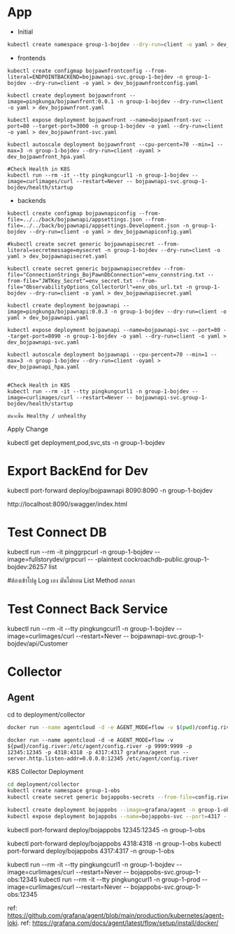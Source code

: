 # App  
* Initial
```bash
kubectl create namespace group-1-bojdev --dry-run=client -o yaml > dev_bojpawnfront.yaml
```
* frontends

``` 
kubectl create configmap bojpawnfrontconfig --from-literal=ENDPOINTBACKEND=bojpawnapi-svc.group-1-bojdev -n group-1-bojdev --dry-run=client -o yaml > dev_bojpawnfrontconfig.yaml

kubectl create deployment bojpawnfront --image=pingkunga/bojpawnfront:0.0.1 -n group-1-bojdev --dry-run=client -o yaml > dev_bojpawnfront.yaml

kubectl expose deployment bojpawnfront --name=bojpawnfront-svc --port=80 --target-port=3000 -n group-1-bojdev -o yaml --dry-run=client -o yaml > dev_bojpawnfront-svc.yaml

kubectl autoscale deployment bojpawnfront --cpu-percent=70 --min=1 --max=3 -n group-1-bojdev --dry-run=client -oyaml > dev_bojpawnfront_hpa.yaml

#Check Health in K8S
kubectl run --rm -it --tty pingkungcurl1 -n group-1-bojdev --image=curlimages/curl --restart=Never -- bojpawnapi-svc.group-1-bojdev/health/startup

``` 

* backends

```
kubectl create configmap bojpawnapiconfig --from-file=../../back/bojpawnapi/appsettings.json --from-file=../../back/bojpawnapi/appsettings.Development.json -n group-1-bojdev --dry-run=client -o yaml > dev_bojpawnapiconfig.yaml

#kubectl create secret generic bojpawnapisecret --from-literal=secretmessage=mysecret -n group-1-bojdev --dry-run=client -o yaml > dev_bojpawnapisecret.yaml

kubectl create secret generic bojpawnapisecretdev --from-file="ConnectionStrings_BojPawnDbConnection"=env_connstring.txt --from-file="JWTKey_Secret"=env_secret.txt --from-file="ObservabilityOptions_CollectorUrl"=env_obs_url.txt -n group-1-bojdev --dry-run=client -o yaml > dev_bojpawnapisecret.yaml

kubectl create deployment bojpawnapi --image=pingkunga/bojpawnapi:0.0.3 -n group-1-bojdev --dry-run=client -o yaml > dev_bojpawnapi.yaml

kubectl expose deployment bojpawnapi --name=bojpawnapi-svc --port=80 --target-port=8090 -n group-1-bojdev -o yaml --dry-run=client -o yaml > dev_bojpawnapi-svc.yaml

kubectl autoscale deployment bojpawnapi --cpu-percent=70 --min=1 --max=3 -n group-1-bojdev --dry-run=client -oyaml > dev_bojpawnapi_hpa.yaml


#Check Health in K8S
kubectl run --rm -it --tty pingkungcurl1 -n group-1-bojdev --image=curlimages/curl --restart=Never -- bojpawnapi-svc.group-1-bojdev/health/startup

มันจะขึ้น Healthy / unhealthy
```

Apply Change

kubectl get deployment,pod,svc,sts -n group-1-bojdev 

# Export BackEnd for Dev

kubectl port-forward deploy/bojpawnapi 8090:8090 -n group-1-bojdev

http://localhost:8090/swagger/index.html

# Test Connect DB

kubectl run --rm -it pinggrpcurl -n group-1-bojdev --image=fullstorydev/grpcurl -- -plaintext cockroachdb-public.group-1-bojdev:26257 list

#ต้องเข้าไปดู Log เอง มันไม่ยอม List Method ออกมา

# Test Connect Back Service

kubectl run --rm -it --tty pingkungcurl1 -n group-1-bojdev --image=curlimages/curl --restart=Never -- bojpawnapi-svc.group-1-bojdev/api/Customer


# Collector

## Agent

cd to deployment/collector

```bash
docker run --name agentcloud -d -e AGENT_MODE=flow -v $(pwd)/config.river:/etc/agent/config.river -p 9999:9999 -p 12345:12345 -p 4318:4318 -p 4317:4317 grafana/agent run --server.http.listen-addr=0.0.0.0:12345 /etc/agent/config.river
```

```PS
docker run --name agentcloud -d -e AGENT_MODE=flow -v ${pwd}/config.river:/etc/agent/config.river -p 9999:9999 -p 12345:12345 -p 4318:4318 -p 4317:4317 grafana/agent run --server.http.listen-addr=0.0.0.0:12345 /etc/agent/config.river
```

K8S Collector Deployment

```bash
cd deployment/collector
kubectl create namespace group-1-obs
kubectl create secret generic bojappobs-secrets --from-file=config.river --dry-run=client -o yaml > bojappobs-secrets.yaml -n group-1-obs

kubectl create deployment bojappobs --image=grafana/agent -n group-1-obs --dry-run=client -o yaml > bojappobs.yaml
kubectl expose deployment bojappobs --name=bojappobs-svc --port=4317 --target-port=4317 -n group-1-obs -o yaml --dry-run=client -o yaml > bojappobs-svc.yaml
```

kubectl port-forward deploy/bojappobs 12345:12345 -n group-1-obs

kubectl port-forward deploy/bojappobs 4318:4318 -n group-1-obs
kubectl port-forward deploy/bojappobs 4317:4317 -n group-1-obs


kubectl run --rm -it --tty pingkungcurl1 -n group-1-bojdev --image=curlimages/curl --restart=Never -- bojappobs-svc.group-1-obs:12345
kubectl run --rm -it --tty pingkungcurl1 -n group-1-prod --image=curlimages/curl --restart=Never -- bojappobs-svc.group-1-obs:12345

ref: https://github.com/grafana/agent/blob/main/production/kubernetes/agent-loki.
ref: https://grafana.com/docs/agent/latest/flow/setup/install/docker/